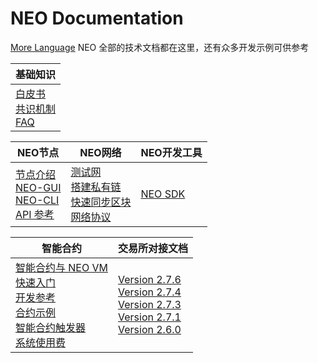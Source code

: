 # NEO Documentation
<span id="moreLan" class="pull-right">[More Language](../language.md)</span>
NEO 全部的技术文档都在这里，还有众多开发示例可供参考



| 基础知识                                                     |
| ------------------------------------------------------------ |
| [白皮书](whitepaper.md)<br />[共识机制](basic/consensus/whitepaper.md)<br />[FAQ](faq.md) |

| NEO节点                                                      | NEO网络                                                      | NEO开发工具                            |
| ------------------------------------------------------------ | ------------------------------------------------------------ | -------------------------------------- |
| [节点介绍](node/introduction.md)<br />[NEO-GUI](node/gui.md)<br />[NEO-CLI](node/cli/cli.md)<br />[API 参考](node/cli/apigen.md) | [测试网](network/testnet.md)<br />[搭建私有链](network/private-chain.md)<br />[快速同步区块](network/syncblocks.md)<br />[网络协议](network/network-protocol.md) | [NEO SDK](utility/sdk/introduction.md) |

| 智能合约                                                     | 交易所对接文档                                                   |
| ------------------------------------------------------------ | ------------------------------------------------------------ |
| [智能合约与 NEO VM](sc/introduction.md)<br />[快速入门](sc/quickstart/overview.md)<br />[开发参考](sc/reference/api.md)<br />[合约示例](sc/tutorial/HelloWorld.md)<br />[智能合约触发器](sc/trigger.md)<br />[系统使用费](sc/systemfees.md) | [Version 2.7.6](exchange/v2.7.6.md)<br />[Version 2.7.4](exchange/v2.7.4.md)<br />[Version 2.7.3](exchange/v2.7.3.md)<br />[Version 2.7.1](exchange/v2.7.1.md)<br />[Version 2.6.0](exchange/v2.6.0.md) |

<link rel="stylesheet" href="../styles/index.css">